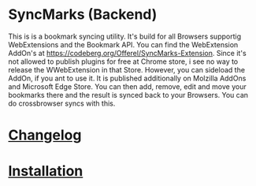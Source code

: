 # SyncMarks (Backend)
This is is a bookmark syncing utility. It's build for all Browsers supportig WebExtensions and the Bookmark API. You can find the WebExtension AddOn's at https://codeberg.org/Offerel/SyncMarks-Extension. Since it's not allowed to publish plugins for free at Chrome store, i see no way to release the WWebExtension in that Store. However, you can sideload the AddOn, if you ant to use it. It is published additionally on Molzilla AddOns and Microsoft Edge Store. You can then add, remove, edit and move your bookmarks there and the result is synced back to your Browsers. You can do crossbrowser syncs with this.

# [Changelog](./CHANGELOG.md)
# [Installation](../../../wiki/Installation)